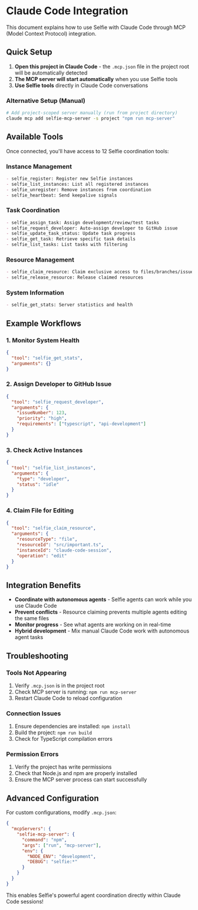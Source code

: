# Claude Code Integration

This document explains how to use Selfie with Claude Code through MCP (Model Context Protocol) integration.

## Quick Setup

1. **Open this project in Claude Code** - the `.mcp.json` file in the project root will be automatically detected
2. **The MCP server will start automatically** when you use Selfie tools
3. **Use Selfie tools** directly in Claude Code conversations

### Alternative Setup (Manual)
```bash
# Add project-scoped server manually (run from project directory)
claude mcp add selfie-mcp-server -s project "npm run mcp-server"
```

## Available Tools

Once connected, you'll have access to 12 Selfie coordination tools:

### Instance Management
```markdown
- selfie_register: Register new Selfie instances
- selfie_list_instances: List all registered instances  
- selfie_unregister: Remove instances from coordination
- selfie_heartbeat: Send keepalive signals
```

### Task Coordination
```markdown
- selfie_assign_task: Assign development/review/test tasks
- selfie_request_developer: Auto-assign developer to GitHub issue
- selfie_update_task_status: Update task progress
- selfie_get_task: Retrieve specific task details
- selfie_list_tasks: List tasks with filtering
```

### Resource Management
```markdown
- selfie_claim_resource: Claim exclusive access to files/branches/issues
- selfie_release_resource: Release claimed resources
```

### System Information
```markdown
- selfie_get_stats: Server statistics and health
```

## Example Workflows

### 1. Monitor System Health
```json
{
  "tool": "selfie_get_stats",
  "arguments": {}
}
```

### 2. Assign Developer to GitHub Issue
```json
{
  "tool": "selfie_request_developer", 
  "arguments": {
    "issueNumber": 123,
    "priority": "high",
    "requirements": ["typescript", "api-development"]
  }
}
```

### 3. Check Active Instances
```json
{
  "tool": "selfie_list_instances",
  "arguments": {
    "type": "developer",
    "status": "idle"
  }
}
```

### 4. Claim File for Editing
```json
{
  "tool": "selfie_claim_resource",
  "arguments": {
    "resourceType": "file",
    "resourceId": "src/important.ts", 
    "instanceId": "claude-code-session",
    "operation": "edit"
  }
}
```

## Integration Benefits

- **Coordinate with autonomous agents** - Selfie agents can work while you use Claude Code
- **Prevent conflicts** - Resource claiming prevents multiple agents editing the same files
- **Monitor progress** - See what agents are working on in real-time
- **Hybrid development** - Mix manual Claude Code work with autonomous agent tasks

## Troubleshooting

### Tools Not Appearing
1. Verify `.mcp.json` is in the project root
2. Check MCP server is running: `npm run mcp-server`
3. Restart Claude Code to reload configuration

### Connection Issues
1. Ensure dependencies are installed: `npm install`
2. Build the project: `npm run build`
3. Check for TypeScript compilation errors

### Permission Errors
1. Verify the project has write permissions
2. Check that Node.js and npm are properly installed
3. Ensure the MCP server process can start successfully

## Advanced Configuration

For custom configurations, modify `.mcp.json`:

```json
{
  "mcpServers": {
    "selfie-mcp-server": {
      "command": "npm",
      "args": ["run", "mcp-server"],
      "env": {
        "NODE_ENV": "development",
        "DEBUG": "selfie:*"
      }
    }
  }
}
```

This enables Selfie's powerful agent coordination directly within Claude Code sessions!